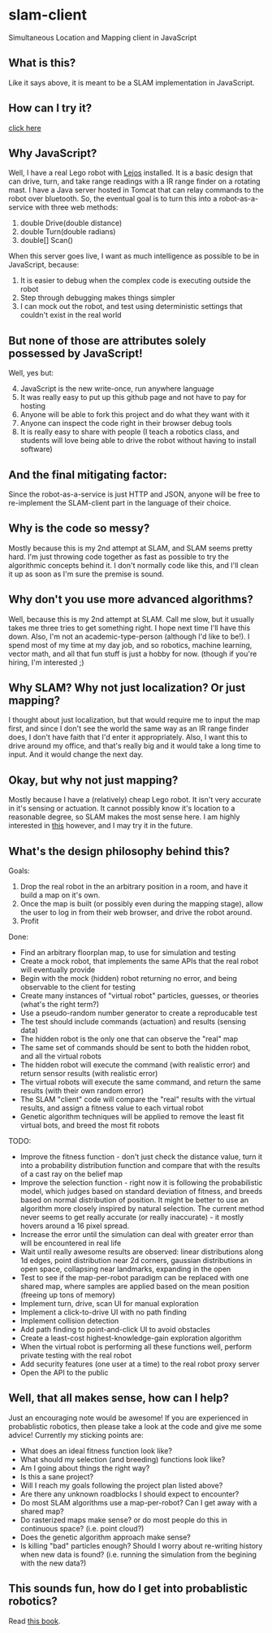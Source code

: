 slam-client
===========

Simultaneous Location and Mapping client in JavaScript


What is this?
-------------
Like it says above, it is meant to be a SLAM implementation in JavaScript.

How can I try it?
-----------------
[click here](http://bgard6977.github.io/slam-client)

Why JavaScript?
---------------
Well, I have a real Lego robot with [Lejos](http://www.lejos.org/) installed. It is a basic design that can drive, turn, and take range readings
with a IR range finder on a rotating mast. I have a Java server hosted in Tomcat that can relay commands to the robot over
bluetooth. So, the eventual goal is to turn this into a robot-as-a-service with three web methods:

1. double Drive(double distance)
2. double Turn(double radians)
3. double[] Scan()

When this server goes live, I want as much intelligence as possible to be in JavaScript, because:

1. It is easier to debug when the complex code is executing outside the robot
2. Step through debugging makes things simpler
3. I can mock out the robot, and test using deterministic settings that couldn't exist in the real world

But none of those are attributes solely possessed by JavaScript!
----------------------------------------------------------------
Well, yes but:

4. JavaScript is the new write-once, run anywhere language
5. It was really easy to put up this github page and not have to pay for hosting
6. Anyone will be able to fork this project and do what they want with it
7. Anyone can inspect the code right in their browser debug tools
8. It is really easy to share with people (I teach a robotics class, and students will love being able to drive the robot without having to install software)

And the final mitigating factor:
--------------------------------
Since the robot-as-a-service is just HTTP and JSON, anyone will be free to re-implement the SLAM-client part in the language of their choice.

Why is the code so messy?
-------------------------
Mostly because this is my 2nd attempt at SLAM, and SLAM seems pretty hard. I'm just throwing code together as fast
as possible to try the algorithmic concepts behind it. I don't normally code like this, and I'll clean it up as soon
as I'm sure the premise is sound.

Why don't you use more advanced algorithms?
-------------------------------------------
Well, because this is my 2nd attempt at SLAM. Call me slow, but it usually takes me three tries to get something right.
I hope next time I'll have this down. Also, I'm not an academic-type-person (although I'd like to be!). I spend most of my time at
my day job, and so robotics, machine learning, vector math, and all that fun stuff is just a hobby for now. (though if
you're hiring, I'm interested ;)

Why SLAM? Why not just localization? Or just mapping?
-----------------------------------------------------
I thought about just localization, but that would require me to input the map first, and since I don't see the world the
same way as an IR range finder does, I don't have faith that I'd enter it appropriately. Also, I want this to drive around
my office, and that's really big and it would take a long time to input. And it would change the next day.

Okay, but why not just mapping?
-------------------------------
Mostly because I have a (relatively) cheap Lego robot. It isn't very accurate in it's sensing or actuation. It cannot
possibly know it's location to a reasonable degree, so SLAM makes the most sense here. I am highly interested in
[this](http://diydrones.com/profiles/blogs/705844:BlogPost:29412) however, and I may try it in the future.

What's the design philosophy behind this?
-----------------------------------------
Goals:

1. Drop the real robot in the an arbitrary position in a room, and have it build a map on it's own.
2. Once the map is built (or possibly even during the mapping stage), allow the user to log in from their web browser, and drive the robot around.
3. Profit

Done:
* Find an arbitrary floorplan map, to use for simulation and testing
* Create a mock robot, that implements the same APIs that the real robot will eventually provide
* Begin with the mock (hidden) robot returning no error, and being observable to the client for testing
* Create many instances of "virtual robot" particles, guesses, or theories (what's the right term?)
* Use a pseudo-random number generator to create a reproducable test
* The test should include commands (actuation) and results (sensing data)
* The hidden robot is the only one that can observe the "real" map
* The same set of commands should be sent to both the hidden robot, and all the virtual robots
* The hidden robot will execute the command (with realistic error) and return sensor results (with realistic error)
* The virtual robots will execute the same command, and return the same results (with their own random error)
* The SLAM "client" code will compare the "real" results with the virtual results, and assign a fitness value to each virtual robot
* Genetic algorithm techniques will be applied to remove the least fit virtual bots, and breed the most fit robots

TODO:
* Improve the fitness function - don't just check the distance value, turn it into a probability distribution function and compare that with the results of a cast ray on the belief map
* Improve the selection function - right now it is following the probabilistic model, which judges based on standard deviation of fitness, and breeds based on normal distribution of position. It might be better to use an algorithm more closely inspired by natural selection. The current method never seems to get really accurate (or really inaccurate) - it mostly hovers around a 16 pixel spread.
* Increase the error until the simulation can deal with greater error than will be encountered in real life
* Wait until really awesome results are observed: linear distributions along 1d edges, point distribution near 2d corners, gaussian distributions in open space, collapsing near landmarks, expanding in the open
* Test to see if the map-per-robot paradigm can be replaced with one shared map, where samples are applied based on the mean position (freeing up tons of memory)
* Implement turn, drive, scan UI for manual exploration
* Implement a click-to-drive UI with no path finding
* Implement collision detection
* Add path finding to point-and-click UI to avoid obstacles
* Create a least-cost highest-knowledge-gain exploration algorithm
* When the virtual robot is performing all these functions well, perform private testing with the real robot
* Add security features (one user at a time) to the real robot proxy server
* Open the API to the public

Well, that all makes sense, how can I help?
-------------------------------------------
Just an encouraging note would be awesome! If you are experienced in probablistic robotics, then please take a
look at the code and give me some advice! Currently my sticking points are:

* What does an ideal fitness function look like?
* What should my selection (and breeding) functions look like?
* Am I going about things the right way?
* Is this a sane project?
* Will I reach my goals following the project plan listed above?
* Are there any unknown roadblocks I should expect to encounter?
* Do most SLAM algorithms use a map-per-robot? Can I get away with a shared map?
* Do rasterized maps make sense? or do most people do this in continuous space? (i.e. point cloud?)
* Does the genetic algorithm approach make sense?
* Is killing "bad" particles enough? Should I worry about re-writing history when new data is found? (i.e. running the simulation from the begining with the new data?)

This sounds fun, how do I get into probablistic robotics?
---------------------------------------------------------
Read [this book](http://www.amazon.com/Probabilistic-Robotics-Intelligent-Autonomous-Agents/dp/0262201623).

